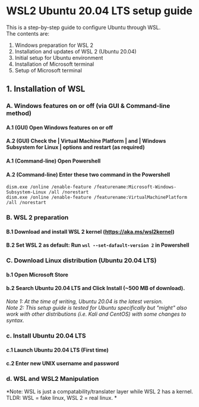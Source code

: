 # WSL2 Ubuntu 20.04 LTS setup guide
This is a step-by-step guide to configure Ubuntu through WSL.  
The contents are:  
1. Windows preparation for WSL 2
2. Installation and updates of WSL 2 (Ubuntu 20.04)
3. Initial setup for Ubuntu environment
4. Installation of Microsoft terminal
5. Setup of Microsoft terminal



## 1. Installation of WSL

### A. Windows features on or off (via GUI & Command-line method)
#### A.1 (GUI) Open Windows features on or off 
#### A.2 (GUI) Check the **| Virtual Machine Platform |** and **| Windows Subsystem for Linux |** options and restart (as **required**)

#### A.1 (Command-line) Open Powershell
#### A.2 (Command-line) Enter these two command in the Powershell
```
dism.exe /online /enable-feature /featurename:Microsoft-Windows-Subsystem-Linux /all /norestart
dism.exe /online /enable-feature /featurename:VirtualMachinePlatform /all /norestart
```

### B. WSL 2 preparation
#### B.1 Download and install WSL 2 kernel (https://aka.ms/wsl2kernel)
#### B.2 Set WSL 2 as default: Run `wsl --set-dafault-version 2` in Powershell

### C. Download Linux distribution (Ubuntu 20.04 LTS)
#### b.1 Open **Microsoft Store** 
#### b.2 Search **Ubuntu 20.04 LTS** and Click Install (~500 MB of download).  
*Note 1: At the time of writing, Ubuntu 20.04 is the latest version.*  
*Note 2: This setup guide is tested for Ubuntu specifically but "might" also work with other distributions (i.e. Kali and CentOS) with some changes to syntax.*  

### c. Install Ubuntu 20.04 LTS

#### c.1 Launch Ubuntu 20.04 LTS (First time)
#### c.2 Enter new UNIX username and password

### d. WSL and WSL2 Manipulation

*Note: WSL is just a compatability/translater layer while WSL 2 has a kernel. TLDR: WSL = fake linux, WSL 2 = real linux. *
